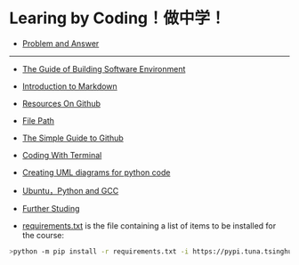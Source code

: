 
# Learing by Coding！做中学！

* [Problem and Answer](./Problem_Solution.md)
---

* [The Guide of Building Software Environment](./BuildingSoftwareEnvironment.md)

* [Introduction to Markdown](./Introduction2Markdown(Chinese).md) 

* [Resources On Github](./ResourcesOnGithub.md)

* [File Path](./FilePath(Chinese).md)

* [The Simple Guide to Github](./TheSimpleStepsGithub(Chinese).md) 

* [Coding With Terminal](./CodingWithTerminal.md/)

* [Creating UML diagrams for python code](./UMLPython.md) 

* [Ubuntu，Python and GCC](./Ubuntu-Python-CPP(Chinese).md) 

* [Further Studing](./FurtherStuding.md)

* [requirements.txt](./requirements.txt) is the file containing a list of items to be installed for the course:

```bash 
>python -m pip install -r requirements.txt -i https://pypi.tuna.tsinghua.edu.cn/simple
```

